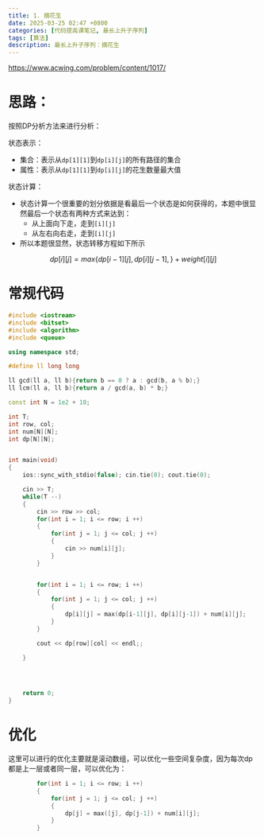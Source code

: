 ```yaml
---
title: 1. 摘花生
date: 2025-03-25 02:47 +0800
categories: [代码提高课笔记, 最长上升子序列]
tags: [算法]
description: 最长上升子序列：摘花生
---
```


https://www.acwing.com/problem/content/1017/


# 思路：

按照DP分析方法来进行分析：

状态表示：
- 集合：表示从`dp[1][1]`到`dp[i][j]`的所有路径的集合
- 属性：表示从`dp[1][1]`到`dp[i][j]`的花生数量最大值

状态计算：

- 状态计算一个很重要的划分依据是看最后一个状态是如何获得的，本题中很显然最后一个状态有两种方式来达到：
	- 从上面向下走，走到`[i][j]`
	- 从左右向右走，走到`[i][j]`
- 所以本题很显然，状态转移方程如下所示

$$
dp[i][j] = max\{dp[i-1][j], dp[i][j-1],\} + weight[i][j]
$$


# 常规代码

```cpp
#include <iostream>
#include <bitset>
#include <algorithm>
#include <queue>

using namespace std;

#define ll long long

ll gcd(ll a, ll b){return b == 0 ? a : gcd(b, a % b);}
ll lcm(ll a, ll b){return a / gcd(a, b) * b;}

const int N = 1e2 + 10;

int T;
int row, col;
int num[N][N];
int dp[N][N];


int main(void)
{
    ios::sync_with_stdio(false); cin.tie(0); cout.tie(0);

    cin >> T;
    while(T --)
    {
        cin >> row >> col;
        for(int i = 1; i <= row; i ++)
        {
            for(int j = 1; j <= col; j ++)
            {
                cin >> num[i][j];
            }
        }


        for(int i = 1; i <= row; i ++)
        {
            for(int j = 1; j <= col; j ++)
            {
                dp[i][j] = max(dp[i-1][j], dp[i][j-1]) + num[i][j];
            }
        }

        cout << dp[row][col] << endl;;

    }
    



    return 0;
}
```

# 优化

这里可以进行的优化主要就是滚动数组，可以优化一些空间复杂度，因为每次dp都是上一层或者同一层，可以优化为：

```cpp
        for(int i = 1; i <= row; i ++)
        {
            for(int j = 1; j <= col; j ++)
            {
                dp[j] = max([j], dp[j-1]) + num[i][j];
            }
        }
```
